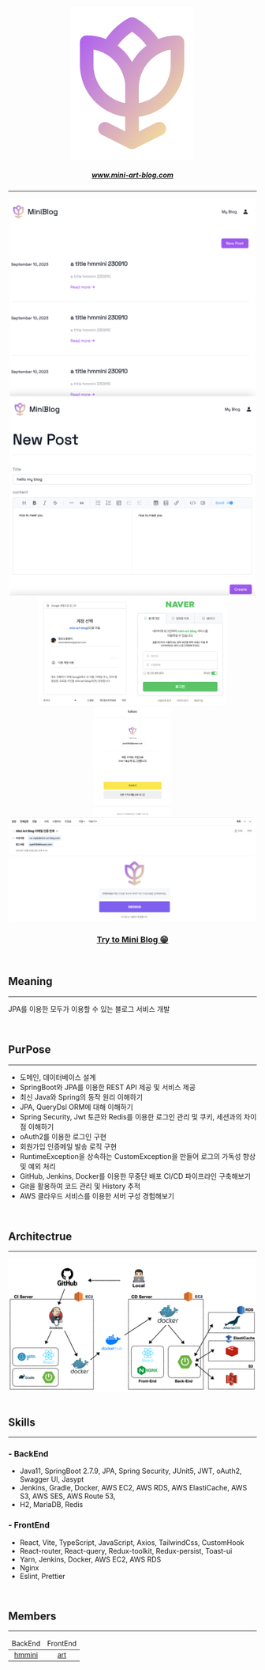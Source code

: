 <div align="center">
    <a href="http://www.mini-art-blog.com/" target="_blank">
        <img src="src/main/resources/asset/img_logo.png" width="250px">
        <h5>www.mini-art-blog.com</h5>
    </a>
</div>

---

<div align="center">
    <img src="src/main/resources/asset/img2.png" width="500px" height="400px">
    <img src="src/main/resources/asset/img1.png" width="500px" height="400px">
    <br/>
    <img src="src/main/resources/asset/구글_로그인.png" height="220px">
    <img src="src/main/resources/asset/네이버_로그인.png" height="220px">
    <img src="src/main/resources/asset/카카오_로그인.png" height="220px">
    <br/>
    <img src="src/main/resources/asset/인증메일.png" width="600px">
    <h3><a href="http://www.mini-art-blog.com/">Try to Mini Blog 😁</a></h3>
</div>

<br/>

## Meaning

---

JPA를 이용한 모두가 이용할 수 있는 블로그 서비스 개발

<br/>

## PurPose

---

- 도메인, 데이터베이스 설계
- SpringBoot와 JPA를 이용한 REST API 제공 및 서비스 제공
- 최신 Java와 Spring의 동작 원리 이해하기
- JPA, QueryDsl ORM에 대해 이해하기
- Spring Security, Jwt 토큰와 Redis를 이용한 로그인 관리 및 쿠키, 세션과의 차이점 이해하기
- oAuth2를 이용한 로그인 구현
- 회원가입 인증메일 발송 로직 구현
- RuntimeException을 상속하는 CustomException을 만들어 로그의 가독성 향상 및 예외 처리
- GitHub, Jenkins, Docker를 이용한 무중단 배포 CI/CD 파이프라인 구축해보기
- Git을 활용하여 코드 관리 및 History 추적
- AWS 클라우드 서비스를 이용한 서버 구성 경험해보기

<br/>

## Architectrue

---


<div style="text-align: center;">
    <img src="src/main/resources/asset/mini-art-blog-diagram-02.jpeg">
</div>

<br/>

## Skills

---

### - BackEnd


- Java11, SpringBoot 2.7.9, JPA, Spring Security, JUnit5, JWT, oAuth2, Swagger UI, Jasypt
- Jenkins, Gradle, Docker, AWS EC2, AWS RDS, AWS ElastiCache, AWS S3, AWS SES, AWS Route 53,
- H2, MariaDB, Redis

### - FrontEnd


- React, Vite, TypeScript, JavaScript, Axios, TailwindCss, CustomHook
- React-router, React-query, Redux-toolkit, Redux-persist, Toast-ui
- Yarn, Jenkins, Docker, AWS EC2, AWS RDS
- Nginx
- Eslint, Prettier

<br/>

## Members

---


<div>
    <table style="text-align: center">
        <thead style="margin: 10px">
            <td>BackEnd</td>
            <td>FrontEnd</td>
        </thead>
        <tbody>
            <td><a href="https://github.com/pak0426">hmmini</a></td>
            <td><a href="https://github.com/art11010">art</a></td>
        </tbody>
    </table>
</div>
